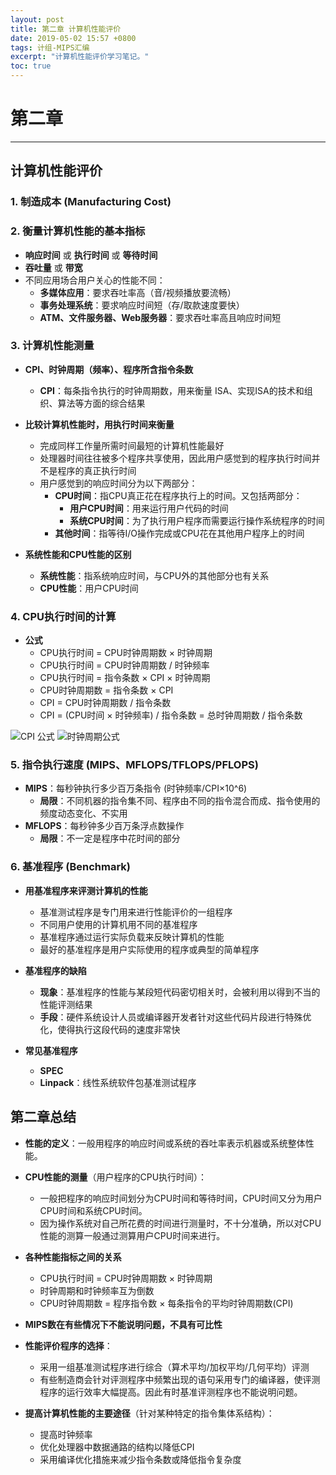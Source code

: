 ```yaml
---
layout: post
title: 第二章 计算机性能评价
date: 2019-05-02 15:57 +0800
tags: 计组-MIPS汇编
excerpt: "计算机性能评价学习笔记。"
toc: true
---
```

# 第二章
***

## 计算机性能评价

### 1. 制造成本 (Manufacturing Cost)

### 2. 衡量计算机性能的基本指标
- **响应时间** 或 **执行时间** 或 **等待时间**
- **吞吐量** 或 **带宽**
- 不同应用场合用户关心的性能不同：
  - **多媒体应用**：要求吞吐率高（音/视频播放要流畅）
  - **事务处理系统**：要求响应时间短（存/取款速度要快）
  - **ATM、文件服务器、Web服务器**：要求吞吐率高且响应时间短

### 3. 计算机性能测量
- **CPI、时钟周期（频率）、程序所含指令条数**
  - **CPI**：每条指令执行的时钟周期数，用来衡量 ISA、实现ISA的技术和组织、算法等方面的综合结果

- **比较计算机性能时，用执行时间来衡量**
  - 完成同样工作量所需时间最短的计算机性能最好
  - 处理器时间往往被多个程序共享使用，因此用户感觉到的程序执行时间并不是程序的真正执行时间
  - 用户感觉到的响应时间分为以下两部分：
    - **CPU时间**：指CPU真正花在程序执行上的时间。又包括两部分：
      - **用户CPU时间**：用来运行用户代码的时间
      - **系统CPU时间**：为了执行用户程序而需要运行操作系统程序的时间
    - **其他时间**：指等待I/O操作完成或CPU花在其他用户程序上的时间

- **系统性能和CPU性能的区别**
  - **系统性能**：指系统响应时间，与CPU外的其他部分也有关系
  - **CPU性能**：用户CPU时间

### 4. CPU执行时间的计算
- **公式**
  - CPU执行时间 = CPU时钟周期数 × 时钟周期
  - CPU执行时间 = CPU时钟周期数 / 时钟频率
  - CPU执行时间 = 指令条数 × CPI × 时钟周期
  - CPU时钟周期数 = 指令条数 × CPI
  - CPI = CPU时钟周期数 / 指令条数
  - CPI = (CPU时间 × 时钟频率) / 指令条数 = 总时钟周期数 / 指令条数

![CPI 公式](https://github.com/Kyre0ee/Kyre0ee.github.io/assets/169347540/d44a304d-91fd-4072-b10c-86599ff17218)
![时钟周期公式](https://github.com/Kyre0ee/Kyre0ee.github.io/assets/169347540/b52230dc-c488-4f59-a2b3-68b26f3d1cc5)

### 5. 指令执行速度 (MIPS、MFLOPS/TFLOPS/PFLOPS)
- **MIPS**：每秒钟执行多少百万条指令 (时钟频率/CPI×10^6)
  - **局限**：不同机器的指令集不同、程序由不同的指令混合而成、指令使用的频度动态变化、不实用
- **MFLOPS**：每秒钟多少百万条浮点数操作
  - **局限**：不一定是程序中花时间的部分

### 6. 基准程序 (Benchmark)
- **用基准程序来评测计算机的性能**
  - 基准测试程序是专门用来进行性能评价的一组程序
  - 不同用户使用的计算机用不同的基准程序
  - 基准程序通过运行实际负载来反映计算机的性能
  - 最好的基准程序是用户实际使用的程序或典型的简单程序

- **基准程序的缺陷**
  - **现象**：基准程序的性能与某段短代码密切相关时，会被利用以得到不当的性能评测结果
  - **手段**：硬件系统设计人员或编译器开发者针对这些代码片段进行特殊优化，使得执行这段代码的速度非常快

- **常见基准程序**
  - **SPEC**
  - **Linpack**：线性系统软件包基准测试程序

## 第二章总结
- **性能的定义**：一般用程序的响应时间或系统的吞吐率表示机器或系统整体性能。
- **CPU性能的测量**（用户程序的CPU执行时间）：
  - 一般把程序的响应时间划分为CPU时间和等待时间，CPU时间又分为用户CPU时间和系统CPU时间。
  - 因为操作系统对自己所花费的时间进行测量时，不十分准确，所以对CPU性能的测算一般通过测算用户CPU时间来进行。

- **各种性能指标之间的关系**
  - CPU执行时间 = CPU时钟周期数 × 时钟周期
  - 时钟周期和时钟频率互为倒数
  - CPU时钟周期数 = 程序指令数 × 每条指令的平均时钟周期数(CPI)

- **MIPS数在有些情况下不能说明问题，不具有可比性**

- **性能评价程序的选择**：
  - 采用一组基准测试程序进行综合（算术平均/加权平均/几何平均）评测
  - 有些制造商会针对评测程序中频繁出现的语句采用专门的编译器，使评测程序的运行效率大幅提高。因此有时基准评测程序也不能说明问题。

- **提高计算机性能的主要途径**（针对某种特定的指令集体系结构）：
  - 提高时钟频率
  - 优化处理器中数据通路的结构以降低CPI
  - 采用编译优化措施来减少指令条数或降低指令复杂度
